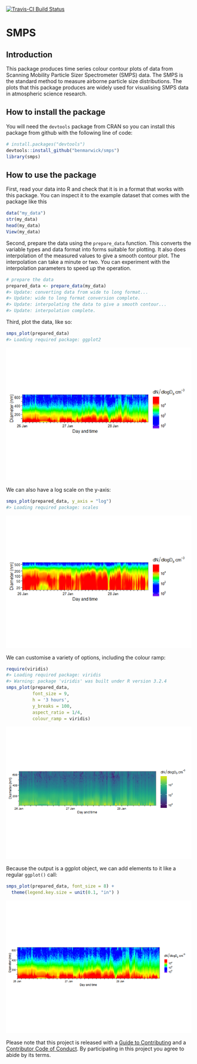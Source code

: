 <!-- README.md is generated from README.Rmd. Please edit that file -->
[![Travis-CI Build Status](https://travis-ci.org/benmarwick/smps.svg?branch=master)](https://travis-ci.org/benmarwick/smps)

SMPS
====

Introduction
------------

This package produces time series colour contour plots of data from Scanning Mobility Particle Sizer Spectrometer (SMPS) data. The SMPS is the standard method to measure airborne particle size distributions. The plots that this package produces are widely used for visualising SMPS data in atmospheric science research.

How to install the package
--------------------------

You will need the `devtools` package from CRAN so you can install this package from github with the following line of code:

``` r
# install.packages("devtools")
devtools::install_github("benmarwick/smps")
library(smps)
```

How to use the package
----------------------

First, read your data into R and check that it is in a format that works with this package. You can inspect it to the example dataset that comes with the package like this

``` r
data("my_data")
str(my_data)
head(my_data)
View(my_data)
```

Second, prepare the data using the `prepare_data` function. This converts the variable types and data format into forms suitable for plotting. It also does interpolation of the measured values to give a smooth contour plot. The interpolation can take a minute or two. You can experiment with the interpolation parameters to speed up the operation.

``` r
# prepare the data
prepared_data <- prepare_data(my_data)
#> Update: converting data from wide to long format...
#> Update: wide to long format conversion complete.
#> Update: interpolating the data to give a smooth contour...
#> Update: interpolation complete.
```

Third, plot the data, like so:

``` r
smps_plot(prepared_data)
#> Loading required package: ggplot2
```

![](README-unnamed-chunk-5-1.png)<!-- -->

We can also have a log scale on the y-axis:

``` r
smps_plot(prepared_data, y_axis = "log")
#> Loading required package: scales
```

![](README-unnamed-chunk-6-1.png)<!-- -->

We can customise a variety of options, including the colour ramp:

``` r
require(viridis)
#> Loading required package: viridis
#> Warning: package 'viridis' was built under R version 3.2.4
smps_plot(prepared_data, 
          font_size = 9, 
          h = '3 hours',
          y_breaks = 100,
          aspect_ratio = 1/4,
          colour_ramp = viridis) 
```

![](README-unnamed-chunk-7-1.png)<!-- -->

Because the output is a ggplot object, we can add elements to it like a regular `ggplot()` call:

``` r
smps_plot(prepared_data, font_size = 8) + 
  theme(legend.key.size = unit(0.1, "in") )
```

![](README-unnamed-chunk-8-1.png)<!-- -->

Please note that this project is released with a [Guide to Contributing](CONTRIBUTING.md) and a [Contributor Code of Conduct](CONDUCT.md). By participating in this project you agree to abide by its terms.
